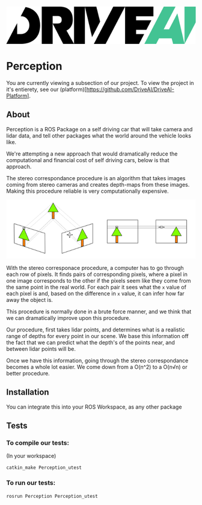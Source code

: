 ![DriveAILogo](readme-assets/DriveAILogo.png)
# Perception
You are currently viewing a subsection of our project. To view the project in it's entierety, see our (platform)[https://github.com/DriveAI/DriveAI-Platform].		
		
## About		
Perception is a ROS Package on a self driving car that will take camera and lidar data, and tell other packages what the world around the vehicle looks like.		
		
We're attempting a new approach that would dramatically reduce the computational and financial cost of self driving cars, below is that approach.		
		
The stereo correspondance procedure is an algorithm that takes images coming from stereo cameras and creates depth-maps from these images. Making this procedure reliable is very computationally expensive.		
		
![StereoCorrespondance](readme-assets/stereo-correspondance.png)		
		
With the stereo corresponace procedure, a computer has to go through each row of pixels. It finds pairs of corresponding pixels, where a pixel in one image corresponds to the other if the pixels seem like they come from the same point in the real world. For each pair it sees what the `x` value of each pixel is and, based on the difference in `x` value, it can infer how far away the object is.		
		
This procedure is normally done in a brute force manner, and we think that we can dramatically improve upon this procedure.		
		
Our procedure, first takes lidar points, and determines what is a realistic range of depths for every point in our scene. We base this information off the fact that we can predict what the depth's of the points near, and between lidar points will be.		
		
Once we have this information, going through the stereo correspondance becomes a whole lot easier. We come down from a O(n^2) to a O(n√n) or better procedure.		
		
## Installation		
You can integrate this into your ROS Workspace, as any other package		
		
## Tests		
		
### To compile our tests:		
(In your workspace)		
```		
catkin_make Perception_utest		
```		
		
### To run our tests:		
```		
rosrun Perception Perception_utest		
```
